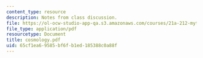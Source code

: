 ```yaml
---
content_type: resource
description: Notes from class discussion.
file: https://ol-ocw-studio-app-qa.s3.amazonaws.com/courses/21a-212-myth-ritual-and-symbolism-spring-2004/65cf1ea69585bf6fb1ed185388c0a88f_cosmology.pdf
file_type: application/pdf
resourcetype: Document
title: cosmology.pdf
uid: 65cf1ea6-9585-bf6f-b1ed-185388c0a88f
---
```

